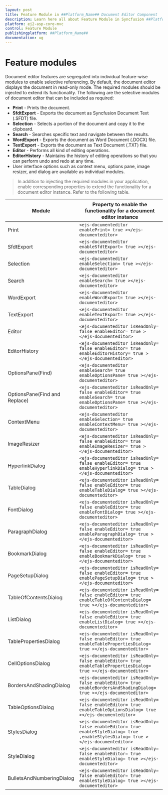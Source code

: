 ```yaml
---
layout: post
title: Feature Module in ##Platform_Name## Document Editor Component
description: Learn here all about Feature Module in Syncfusion ##Platform_Name## Document Editor component and more.
platform: ej2-asp-core-mvc
control: Feature Module
publishingplatform: ##Platform_Name##
documentation: ug
---
```



# Feature modules

Document editor features are segregated into individual feature-wise modules to enable selective referencing. By default, the document editor displays the document in read-only mode. The required modules should be injected to extend its functionality. The following are the selective modules of document editor that can be included as required:
* **Print** - Prints the document.
* **SfdtExport** - Exports the document as Syncfusion Document Text (.SFDT) file.
* **Selection** - Selects a portion of the document and copy it to the clipboard.
* **Search** - Searches specific text and navigate between the results.
* **WordExport** - Exports the document as Word Document (.DOCX) file.
* **TextExport** - Exports the document as Text Document (.TXT) file.
* **Editor** - Performs all kind of editing operations.
* **EditorHistory** - Maintains the history of editing operations so that you can perform undo and redo at any time.
* User interface options such as context menu, options pane, image resizer, and dialog are available as individual modules.

>In addition to injecting the required modules in your application, enable corresponding properties to extend the functionality for a document editor instance.
Refer to the following table.

| Module | Property to enable the functionality for a document editor instance |
|---|---|
|Print|`<ejs-documenteditor enablePrint= true ></ejs-documenteditor>`|
|SfdtExport|`<ejs-documenteditor enableSfdtExport= true ></ejs-documenteditor>`|
|Selection|`<ejs-documenteditor enableSelection= true ></ejs-documenteditor>`|
|Search|`<ejs-documenteditor enableSearch= true ></ejs-documenteditor>`|
|WordExport|`<ejs-documenteditor enableWordExport= true ></ejs-documenteditor>`|
|TextExport|`<ejs-documenteditor enableTextExport= true ></ejs-documenteditor>`|
|Editor|`<ejs-documenteditor isReadOnly= false enableEditor= true ></ejs-documenteditor>`|
|EditorHistory|`<ejs-documenteditor isReadOnly= false enableEditor= true enableEditorHistory= true ></ejs-documenteditor>`|
|OptionsPane(Find)|`<ejs-documenteditor enableSearch= true enableOptionsPane= true ></ejs-documenteditor>`|
|OptionsPane(Find and Replace)|`<ejs-documenteditor isReadOnly= false enableEditor= true enableSearch= true enableOptionsPane= true ></ejs-documenteditor>`|
|ContextMenu|`<ejs-documenteditor enableSelection= true enableContextMenu= true ></ejs-documenteditor>`|
|ImageResizer|`<ejs-documenteditor isReadOnly= false enableEditor= true enableImageResizer= true ></ejs-documenteditor>`|
|HyperlinkDialog|`<ejs-documenteditor isReadOnly= false enableEditor= true enableHyperlinkDialog= true ></ejs-documenteditor>`|
|TableDialog|`<ejs-documenteditor isReadOnly= false enableEditor= true enableTableDialog= true ></ejs-documenteditor>`|
|FontDialog|`<ejs-documenteditor isReadOnly= false enableEditor= true enableFontDialog= true ></ejs-documenteditor>`|
|ParagraphDialog|`<ejs-documenteditor isReadOnly= false enableEditor= true enableParagraphDialog= true ></ejs-documenteditor>`|
|BookmarkDialog|`<ejs-documenteditor isReadOnly= false enableEditor= true enableBookmarkDialog= true ></ejs-documenteditor>`|
|PageSetupDialog|`<ejs-documenteditor isReadOnly= false enableEditor= true enablePageSetupDialog= true ></ejs-documenteditor>`|
|TableOfContentsDialog|`<ejs-documenteditor isReadOnly= false enableEditor= true enableTableOfContentsDialog= true ></ejs-documenteditor>`|
|ListDialog|`<ejs-documenteditor isReadOnly= false enableEditor= true enableListDialog= true ></ejs-documenteditor>`|
|TablePropertiesDialog|`<ejs-documenteditor isReadOnly= false enableEditor= true enableTablePropertiesDialog= true ></ejs-documenteditor>`|
|CellOptionsDialog|`<ejs-documenteditor isReadOnly= false enableEditor= true enableTablePropertiesDialog= true ></ejs-documenteditor>`|
|BordersAndShadingDialog|`<ejs-documenteditor isReadOnly= false enableEditor= true enableBordersAndShadingDialog= true ></ejs-documenteditor>`|
|TableOptionsDialog|`<ejs-documenteditor isReadOnly= false enableEditor= true enableTableOptionsDialog= true ></ejs-documenteditor>`|
|StylesDialog|`<ejs-documenteditor isReadOnly= false enableEditor= true enableStyleDialog= true ,enableStylesDialog= true ></ejs-documenteditor>`|
|StyleDialog|`<ejs-documenteditor isReadOnly= false enableEditor= true enableStyleDialog= true ></ejs-documenteditor>`|
|BulletsAndNumberingDialog|`<ejs-documenteditor isReadOnly= false enableEditor= true enableStyleDialog= true ></ejs-documenteditor>`|